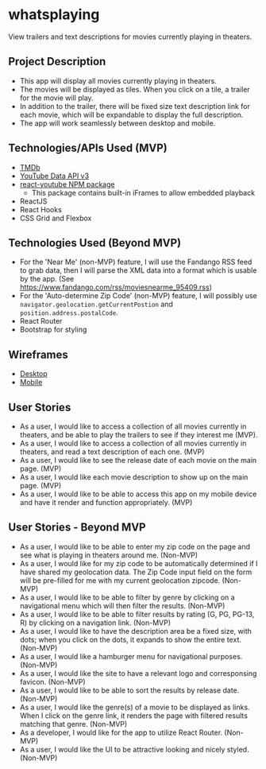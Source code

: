 # whatsplaying

View trailers and text descriptions for movies currently playing in theaters.

## Project Description

- This app will display all movies currently playing in theaters.
- The movies will be displayed as tiles. When you click on a tile, a trailer for the movie will play.
- In addition to the trailer, there will be fixed size text description link for each movie, which will be expandable to display the full description.
- The app will work seamlessly between desktop and mobile.

## Technologies/APIs Used (MVP)

- [TMDb](https://www.themoviedb.org/documentation/api)
- [YouTube Data API v3](https://developers.google.com/youtube/v3/getting-started)
- [react-youtube NPM package](https://www.npmjs.com/package/react-youtube)
  - This package contains built-in iFrames to allow embedded playback
- ReactJS
- React Hooks
- CSS Grid and Flexbox

## Technologies Used (Beyond MVP)

- For the 'Near Me' (non-MVP) feature, I will use the Fandango RSS feed to grab data, then I will parse the XML data into a format which is usable by the app. (See https://www.fandango.com/rss/moviesnearme_95409.rss)
- For the 'Auto-determine Zip Code' (non-MVP) feature, I will possibly use `navigator.geolocation.getCurrentPostion` and `position.address.postalCode`.
- React Router
- Bootstrap for styling

## Wireframes

- [Desktop](./wireframe-desktop.png)
- [Mobile](./wireframe-mobile.png)

## User Stories

- As a user, I would like to access a collection of all movies currently in theaters, and be able to play the trailers to see if they interest me (MVP).
- As a user, I would like to access a collection of all movies currently in theaters, and read a text description of each one. (MVP)
- As a user, I would like to see the release date of each movie on the main page. (MVP)
- As a user, I would like each movie description to show up on the main page. (MVP)
- As a user, I would like to be able to access this app on my mobile device and have it render and function appropriately. (MVP)

## User Stories - Beyond MVP

- As a user, I would like to be able to enter my zip code on the page and see what is playing in theaters around me. (Non-MVP)
- As a user, I would like for my zip code to be automatically determined if I have shared my geolocation data. The Zip Code input field on the form will be pre-filled for me with my current geolocation zipcode. (Non-MVP)
- As a user, I would like to be able to filter by genre by clicking on a navigational menu which will then filter the results. (Non-MVP)
- As a user, I would like to be able to filter results by rating (G, PG, PG-13, R) by clicking on a navigation link. (Non-MVP)
- As a user, I would like to have the description area be a fixed size, with dots; when you click on the dots, it expands to show the entire text. (Non-MVP)
- As a user, I would like a hamburger menu for navigational purposes. (Non-MVP)
- As a user, I would like the site to have a relevant logo and corresponsing favicon. (Non-MVP)
- As a user, I would like to be able to sort the results by release date. (Non-MVP)
- As a user, I would like the genre(s) of a movie to be displayed as links. When I click on the genre link, it renders the page with filtered results matching that genre. (Non-MVP)
- As a developer, I would like for the app to utilize React Router. (Non-MVP)
- As a user, I would like the UI to be attractive looking and nicely styled. (Non-MVP)
